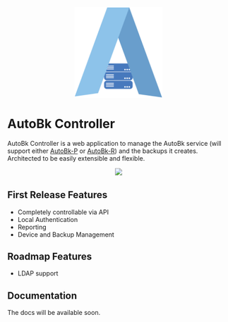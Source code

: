 <p align="center">
  <img style="max-width: 200px;" src="https://raw.githubusercontent.com/ds2600/autobk-controller/502f67cc043be33e9055c20aada1534605b56a55/public/AutoBk.svg" />
</p>

# AutoBk Controller
AutoBk Controller is a web application to manage the AutoBk service (will support either [AutoBk-P](https://github.com/ds2600/autobk-p) or [AutoBk-R](https://github.com/ds2600/autobk-r)) and the backups it creates. Architected to be easily extensible and flexible. 

<p align="center">
    <img style="max-width: 600px;" src="https://github.com/ds2600/autobk-controller/assets/227075/af62f854-5207-4e12-b3a2-71acb5c6e12e" />
</p>

## First Release Features
- Completely controllable via API
- Local Authentication
- Reporting
- Device and Backup Management

## Roadmap Features
- LDAP support

## Documentation
The docs will be available soon.

